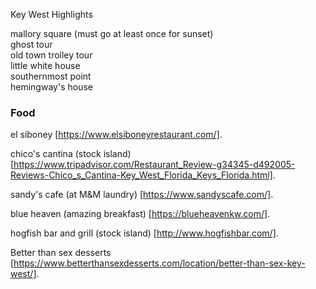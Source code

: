 Key West Highlights


mallory square (must go at least once for sunset)  
ghost tour  
old town trolley tour  
little white house  
southernmost point  
hemingway's house  



### Food ### 
el siboney  [https://www.elsiboneyrestaurant.com/].   

chico's cantina  (stock island)    [https://www.tripadvisor.com/Restaurant_Review-g34345-d492005-Reviews-Chico_s_Cantina-Key_West_Florida_Keys_Florida.html].   

sandy's cafe (at M&M laundry)     [https://www.sandyscafe.com/].

blue heaven (amazing breakfast)  [https://blueheavenkw.com/].   

hogfish bar and grill (stock island)  [http://www.hogfishbar.com/].   

Better than sex desserts [https://www.betterthansexdesserts.com/location/better-than-sex-key-west/].     


